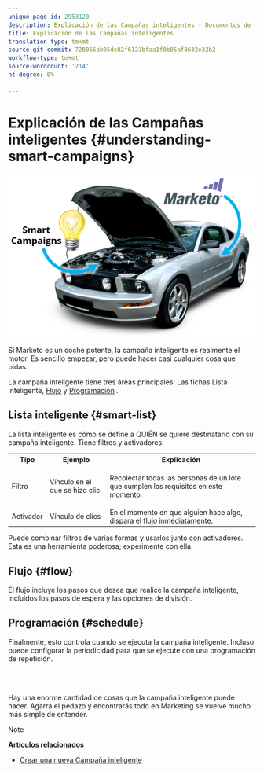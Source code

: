 ```yaml
---
unique-page-id: 2953120
description: Explicación de las Campañas inteligentes - Documentos de marketing - Documentación del producto
title: Explicación de las Campañas inteligentes
translation-type: tm+mt
source-git-commit: 728066ab05de82f6123bfaa1f0b05af8632e32b2
workflow-type: tm+mt
source-wordcount: '214'
ht-degree: 0%

---
```



# Explicación de las Campañas inteligentes {#understanding-smart-campaigns}

![](assets/image2014-12-24-11-3a37-3a0.png)

Si Marketo es un coche potente, la campaña inteligente es realmente el motor. Es sencillo empezar, pero puede hacer casi cualquier cosa que pidas.

La campaña inteligente tiene tres áreas principales: Las fichas Lista [](../../../product-docs/core-marketo-concepts/smart-lists-and-static-lists/understanding-smart-lists.md)inteligente, [Flujo](http://docs.marketo.com/display/DOCS/Flow+Actions) y [Programación](using-smart-campaigns/schedule-a-recurring-batch-campaign.md) .

## Lista inteligente {#smart-list}

La lista inteligente es cómo se define a QUIÉN se quiere destinatario con su campaña inteligente. Tiene filtros y activadores.

<table> 
 <tbody> 
  <tr> 
   <th>Tipo</th> 
   <th>Ejemplo</th> 
   <th>Explicación</th> 
  </tr> 
  <tr> 
   <td>Filtro</td> 
   <td>Vínculo en el que se hizo clic</td> 
   <td><p>Recolectar todas las personas de un lote que cumplen los requisitos en este momento.</p></td> 
  </tr> 
  <tr> 
   <td colspan="1">Activador</td> 
   <td colspan="1">Vínculo de clics</td> 
   <td colspan="1">En el momento en que alguien hace algo, dispara el flujo inmediatamente.</td> 
  </tr> 
 </tbody> 
</table>

Puede combinar filtros de varias formas y usarlos junto con activadores. Esta es una herramienta poderosa; experimente con ella.

## Flujo {#flow}

El flujo incluye los pasos que desea que realice la campaña inteligente, incluidos los pasos de espera y las opciones de división.

## Programación {#schedule}

Finalmente, esto controla cuando se ejecuta la campaña inteligente. Incluso puede configurar la periodicidad para que se ejecute con una programación de repetición.

<br> 

Hay una enorme cantidad de cosas que la campaña inteligente puede hacer. Agarra el pedazo y encontrarás todo en Marketing se vuelve mucho más simple de entender.

>[!NOTE]
>
>**Artículos relacionados**
>
>* [Crear una nueva Campaña inteligente](creating-a-smart-campaign/create-a-new-smart-campaign.md)

